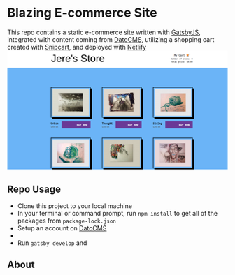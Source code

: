 # Blazing E-commerce Site
This repo contains a static e-commerce site written with [GatsbyJS](https://www.gatsbyjs.org/), integrated with content coming from [DatoCMS](https://www.datocms.com/), utilizing a shopping cart created with [Snipcart](https://snipcart.com/), and deployed with [Netlify](https://www.netlify.com/)
![Preview Image](preview.png)

## Repo Usage

 - Clone this project to your local machine 
 - In your terminal or command prompt, run `npm install` to get all of the packages from `package-lock.json`
 - Setup an account on [DatoCMS](https://www.datocms.com/)
 - 
 - Run `gatsby develop` and 

## About
